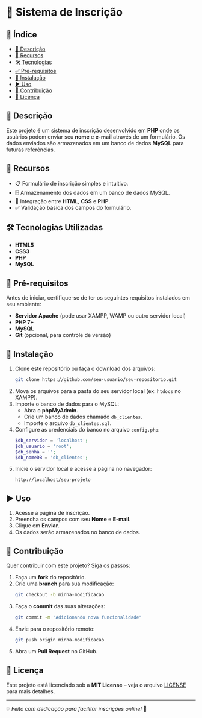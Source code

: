 # 📌 Sistema de Inscrição

## 📌 Índice
- [📜 Descrição](#-descrição)
- [🚀 Recursos](#-recursos)
- [🛠 Tecnologias](#-tecnologias)
- [✅ Pré-requisitos](#-pré-requisitos)
- [💾 Instalação](#-instalação)
- [▶️ Uso](#-uso)
- [🤝 Contribuição](#-contribuição)
- [📄 Licença](#-licença)

## 📖 Descrição
Este projeto é um sistema de inscrição desenvolvido em **PHP** onde os usuários podem enviar seu **nome** e **e-mail** através de um formulário. Os dados enviados são armazenados em um banco de dados **MySQL** para futuras referências.

## 🚀 Recursos
- 📋 Formulário de inscrição simples e intuitivo.
- 🗄️ Armazenamento dos dados em um banco de dados MySQL.
- 🔗 Integração entre **HTML**, **CSS** e **PHP**.
- ✅ Validação básica dos campos do formulário.

## 🛠 Tecnologias Utilizadas
- **HTML5**
- **CSS3**
- **PHP**
- **MySQL**

## 📌 Pré-requisitos
Antes de iniciar, certifique-se de ter os seguintes requisitos instalados em seu ambiente:
- **Servidor Apache** (pode usar XAMPP, WAMP ou outro servidor local)
- **PHP 7+**
- **MySQL**
- **Git** (opcional, para controle de versão)

## 🔧 Instalação
1. Clone este repositório ou faça o download dos arquivos:
   ```sh
   git clone https://github.com/seu-usuario/seu-repositorio.git
   ```
2. Mova os arquivos para a pasta do seu servidor local (ex: `htdocs` no XAMPP).
3. Importe o banco de dados para o MySQL:
   - Abra o **phpMyAdmin**.
   - Crie um banco de dados chamado `db_clientes`.
   - Importe o arquivo `db_clientes.sql`.
4. Configure as credenciais do banco no arquivo `config.php`:
   ```php
   $db_servidor = 'localhost';
   $db_usuario = 'root';
   $db_senha = '';
   $db_nomeDB = 'db_clientes';
   ```
5. Inicie o servidor local e acesse a página no navegador:
   ```
   http://localhost/seu-projeto
   ```

## ▶️ Uso
1. Acesse a página de inscrição.
2. Preencha os campos com seu **Nome** e **E-mail**.
3. Clique em **Enviar**.
4. Os dados serão armazenados no banco de dados.

## 🤝 Contribuição
Quer contribuir com este projeto? Siga os passos:
1. Faça um **fork** do repositório.
2. Crie uma **branch** para sua modificação:
   ```sh
   git checkout -b minha-modificacao
   ```
3. Faça o **commit** das suas alterações:
   ```sh
   git commit -m "Adicionando nova funcionalidade"
   ```
4. Envie para o repositório remoto:
   ```sh
   git push origin minha-modificacao
   ```
5. Abra um **Pull Request** no GitHub.

## 📜 Licença
Este projeto está licenciado sob a **MIT License** – veja o arquivo [LICENSE](LICENSE) para mais detalhes.

---
💡 *Feito com dedicação para facilitar inscrições online!* 🚀
